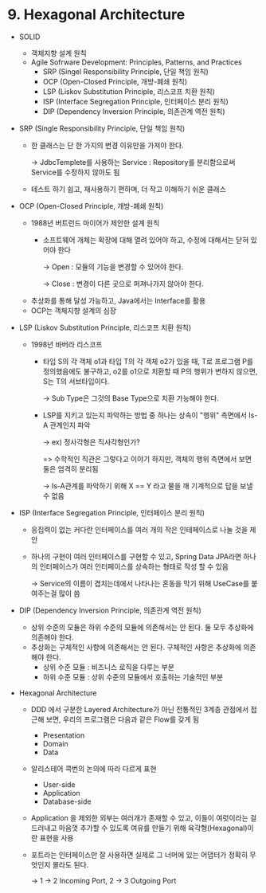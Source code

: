 # 9. Hexagonal Architecture

* SOLID
  * 객체지향 설계 원칙
  * Agile Sofrware Development: Principles, Patterns, and Practices
    * SRP (Singel Responsibility Principle, 단일 책임 원칙)
    * OCP (Open-Closed Principle, 개방-폐쇄 원칙)
    * LSP (Liskov Substitution Principle, 리스코프 치환 원칙)
    * ISP (Interface Segregation Principle, 인터페이스 분리 원칙)
    * DIP (Dependency Inversion Principle, 의존관계 역전 원칙)



* SRP (Single Responsibility Principle, 단일 책임 원칙)
  *   한 클래스는 단 한 가지의 변경 이유만을 가져야 한다.

      \-> JdbcTemplete를 사용하는 Service : Repository를 분리함으로써 Service를 수정하지 않아도 됨
  * 테스트 하기 쉽고, 재사용하기 편하며, 더 작고 이해하기 쉬운 클래스&#x20;



* OCP (Open-Closed Principle, 개방-폐쇄 원칙)
  * 1988년 버트런드 마이어가 제안한 설계 원칙
    *   소프트웨어 개체는 확장에 대해 열려 있어야 하고, 수정에 대해서는 닫혀 있어야 한다

        \-> Open : 모듈의 기능을 변경할 수 있어야 한다.

        \-> Close : 변경이 다른 곳으로 퍼져나가지 않아야 한다.
  * 추상화를 통해 달성 가능하고, Java에서는 Interface를 활용
  * OCP는 객체지향 설계의 심장



* LSP (Liskov Substitution Principle, 리스코프 치환 원칙)
  * 1998년 바버라 리스코프
    *   타입 S의 각 객체 o1과 타입 T의 각 객체 o2가 있을 때, T로 프로그램 P를 정의했음에도 불구하고, o2를 o1으로 치환할 때 P의 행위가 변하지 않으면, S는 T의 서브타입이다.

        \-> Sub Type은 그것의 Base Type으로 치환 가능해야 한다.
    *   LSP를 지키고 있는지 파악하는 방법 중 하나는 상속이 "행위" 측면에서 Is-A 관계인지 파악

        \-> ex) 정사각형은 직사각형인가?

        \=> 수학적인 직관은 그렇다고 이야기 하지만, 객체의 행위 측면에서 보면 둘은 엄격히 분리됨

        \-> Is-A관계를 파악하기 위해 X == Y 라고 물을 깨 기계적으로 답을 보낼수 없음



*   ISP (Interface Segregation Principle, 인터페이스 분리 원칙)

    * 응집력이 없는 커다란 인터페이스를 여러 개의 작은 인테페이스로 나눌 것을 제안
    *   하나의 구현이 여러 인터페이스를 구현할 수 있고, Spring Data JPA라면 하나의 인터페이스가 여러 인터페이스를 상속하는 형태로 작성 할 수 있음

        \-> Service의 이름이 겹치는데에서 나타나는 혼동을 막기 위해 UseCase를 붙여주는걸 많이 씀





* DIP (Dependency Inversion Principle, 의존관계 역전 원칙)
  * 상위 수준의 모듈은 하위 수준의 모듈에 의존해서는 안 된다. 둘 모두 추상화에 의존해야 한다.
  * 추상화는 구체적인 사항에 의존해서는 안 된다. 구체적인 사항은 추상화에 의존해야 한다.
    * 상위 수준 모듈 : 비즈니스 로직을 다루는 부분
    * 하위 수준 모듈 : 상위 수준의 모듈에서 호출하는 기술적인 부분



* Hexagonal Architecture
  * DDD 에서 구분한 Layered Architecture가 아닌 전통적인 3계층 관점에서 접근해 보면, 우리의 프로그램은 다음과 같은 Flow를 갖게 됨
    * Presentation
    * Domain
    * Data
  * 알리스테어 콕번의 논의에 따라 다르게 표현
    * User-side
    * Application
    * Database-side
  * Application 을 제외한 외부는 여러개가 존재할 수 있고, 이들이 여럿이라는 걸 드러내고 마음껏 추가할 수 있도록 여유를 만들기 위해 육각형(Hexagonal)이란 표현을 사용
  *   포트라는 인터페이스만 잘 사용하면 실제로 그 너머에 있는 어댑터가 정확히 무엇인지 몰라도 된다.

      \-> 1 -> 2 Incoming Port, 2 -> 3 Outgoing Port



